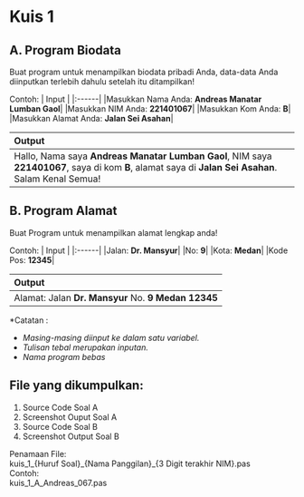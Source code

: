 # Kuis 1

## A. Program Biodata
Buat program untuk menampilkan biodata pribadi Anda, data-data Anda diinputkan terlebih dahulu setelah itu ditampilkan!

Contoh:
| Input |
|:------|
|Masukkan Nama Anda: **Andreas Manatar Lumban Gaol**|
|Masukkan NIM Anda: **221401067**|
|Masukkan Kom Anda: **B**|
|Masukkan Alamat Anda: **Jalan Sei Asahan**|

| Output |
|:------|
|Hallo, Nama saya **Andreas Manatar Lumban Gaol**, NIM saya **221401067**, saya di kom **B**, alamat saya di **Jalan Sei Asahan**. Salam Kenal Semua!|

## B. Program Alamat
Buat Program untuk menampilkan alamat lengkap anda!

Contoh:
| Input |
|:------|
|Jalan: **Dr. Mansyur**|
|No: **9**|
|Kota: **Medan**|
|Kode Pos: **12345**|

| Output |
|:------|
|Alamat: Jalan **Dr. Mansyur** No. **9** **Medan** **12345**|

*Catatan :
- _Masing-masing diinput ke dalam satu variabel._
- _Tulisan tebal merupakan inputan._
- _Nama program bebas_

## File yang dikumpulkan:
1. Source Code Soal A
2. Screenshot Ouput Soal A
3. Source Code Soal B
4. Screenshot Output Soal B

<p>Penamaan File:<br>
kuis_1_{Huruf Soal}_{Nama Panggilan}_{3 Digit terakhir NIM}.pas<br>
Contoh:<br>
<b></b>kuis_1_A_Andreas_067.pas</b></p>
